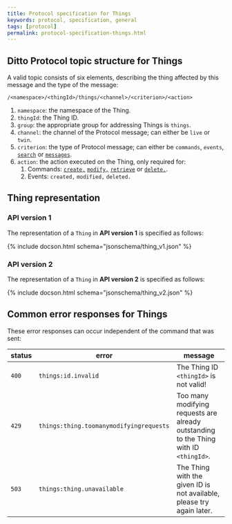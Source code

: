 ```yaml
---
title: Protocol specification for Things
keywords: protocol, specification, general
tags: [protocol]
permalink: protocol-specification-things.html
---
```



## Ditto Protocol topic structure for Things

A valid topic consists of six elements, describing the thing affected by this message and the type of the message:

```
/<namespace>/<thingId>/things/<channel>/<criterion>/<action>
```

1. `namespace`: the namespace of the Thing.
2. `thingId`: the Thing ID.
3. `group`: the appropriate group for addressing Things is `things`. 
4. `channel`: the channel of the Protocol message; can either be `live` or `twin`.
5. `criterion`: the type of Protocol message; can either be `commands`, `events`, 
   [`search`](protocol-specification-things-search.html) or [`messages`](protocol-specification-things-messages.html).
6. `action`: the action executed on the Thing, only required for:
    1. Commands: [`create,`](protocol-specification-things-create.html)
       [`modify,`](protocol-specification-things-modify.html)
       [`retrieve`](protocol-specification-things-retrieve.html) or
       [`delete.`](protocol-specification-things-delete.html).
    2. Events: `created,` `modified,` `deleted.`


## Thing representation

### API version 1

The representation of a `Thing` in **API version 1** is specified as follows:

{% include docson.html schema="jsonschema/thing_v1.json" %}

### API version 2

The representation of a `Thing` in **API version 2** is specified as follows:

{% include docson.html schema="jsonschema/thing_v2.json" %}


## Common error responses for Things

These error responses can occur independent of the command that was sent:

| status | error                   | message                   |
|--------|-------------------------|---------------------------|
| `400`  | `things:id.invalid`     | The Thing ID `<thingId>` is not valid! |
| `429`  | `things:thing.toomanymodifyingrequests	`     | Too many modifying requests are already outstanding to the Thing with ID `<thingId>`. |
| `503`  | `things:thing.unavailable` | The Thing with the given ID is not available, please try again later. |
